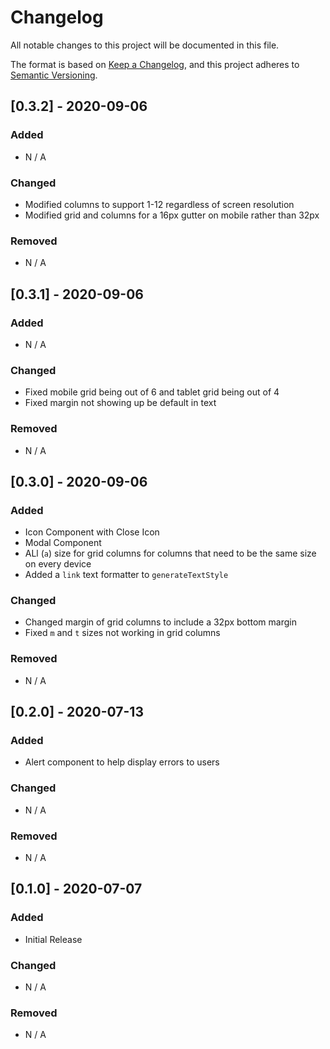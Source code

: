 # Changelog

All notable changes to this project will be documented in this file.

The format is based on [Keep a Changelog](https://keepachangelog.com/en/1.0.0/), and this project
adheres to [Semantic Versioning](https://semver.org/spec/v2.0.0.html).

## [0.3.2] - 2020-09-06

### Added

- N / A

### Changed

- Modified columns to support 1-12 regardless of screen resolution
- Modified grid and columns for a 16px gutter on mobile rather than 32px

### Removed

- N / A

## [0.3.1] - 2020-09-06

### Added

- N / A

### Changed

- Fixed mobile grid being out of 6 and tablet grid being out of 4
- Fixed margin not showing up be default in text

### Removed

- N / A

## [0.3.0] - 2020-09-06

### Added

- Icon Component with Close Icon
- Modal Component
- ALl (`a`) size for grid columns for columns that need to be the same size on every device
- Added a `link` text formatter to `generateTextStyle`

### Changed

- Changed margin of grid columns to include a 32px bottom margin
- Fixed `m` and `t` sizes not working in grid columns

### Removed

- N / A

## [0.2.0] - 2020-07-13

### Added

- Alert component to help display errors to users

### Changed

- N / A

### Removed

- N / A

## [0.1.0] - 2020-07-07

### Added

- Initial Release

### Changed

- N / A

### Removed

- N / A
